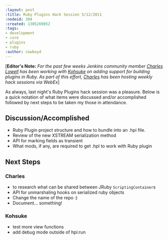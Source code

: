 ```yaml
---
:layout: post
:title: Ruby Plugins Hack Session 5/12/2011
:nodeid: 304
:created: 1305269052
:tags:
- development
- core
- plugins
- ruby
:author: cowboyd
---
```

[**Editor's Note:** *For the past few weeks Jenkins community member [Charles Lowell](http://twitter.com/cowboyd) has been working with [Kohsuke](http://twitter.com/kohsukekawa) on adding support for building plugins in Ruby. As part of this effort, [Charles](http://twitter.com/cowboyd) has been hosting weekly hack sessions via WebEx*]

As always, last night's Ruby Plugins hack session was a pleasure. Below is a quick notation of what items were discussed and/or accomplished followed by next steps to be taken my those in attendance.

## Discussion/Accomplished

* Ruby Plugin project structure and how to bundle into an .hpi file.
* Review of the new XSTREAM serialization method
* API for marking fields as transient
* What mods, if any, are required to get .hpl to work with Ruby plugin

## Next Steps

### Charles

* to research what can be shared between JRuby `ScriptingContainer`s
* API for unmarshaling hooks on serialized ruby objects
* Change the name of the repo :)
*  Document... something!

### Kohsuke
* test more view functions
* add debug mode outside of hpi:run
<!--break-->

